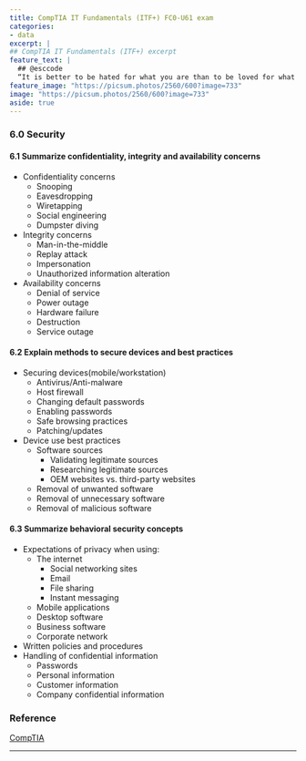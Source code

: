 ```yaml
---
title: CompTIA IT Fundamentals (ITF+) FC0-U61 exam
categories:
- data
excerpt: |
## CompTIA IT Fundamentals (ITF+) excerpt
feature_text: |  
  ## @esccode
  “It is better to be hated for what you are than to be loved for what you are not.” ― Andre Gide, Autumn Leaves
feature_image: "https://picsum.photos/2560/600?image=733"
image: "https://picsum.photos/2560/600?image=733"
aside: true
---
```


### 6.0 Security

#### 6.1 Summarize confidentiality, integrity and availability concerns

- Confidentiality concerns
  - Snooping
  - Eavesdropping
  - Wiretapping
  - Social engineering
  - Dumpster diving
- Integrity concerns
  - Man-in-the-middle
  - Replay attack
  - Impersonation
  - Unauthorized information alteration
- Availability concerns
  - Denial of service
  - Power outage
  - Hardware failure
  - Destruction
  - Service outage

#### 6.2 Explain methods to secure devices and best practices

- Securing devices(mobile/workstation)
  - Antivirus/Anti-malware
  - Host firewall
  - Changing default passwords
  - Enabling passwords
  - Safe browsing practices
  - Patching/updates
- Device use best practices
  - Software sources
    - Validating legitimate sources
    - Researching legitimate sources
    - OEM websites vs. third-party websites
  - Removal of unwanted software
  - Removal of unnecessary software
  - Removal of malicious software

#### 6.3 Summarize behavioral security concepts

- Expectations of privacy when using:
  - The internet
    - Social networking sites
    - Email
    - File sharing
    - Instant messaging
  - Mobile applications
  - Desktop software
  - Business software
  - Corporate network
- Written policies and procedures
- Handling of confidential information
  - Passwords
  - Personal information
  - Customer information
  - Company confidential information


### Reference

[CompTIA](https://comptia.org)

---

